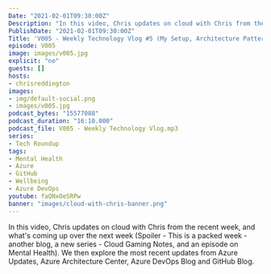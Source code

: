```yaml
---
Date: "2021-02-01T09:30:00Z"
Description: "In this video, Chris updates on cloud with Chris from the recent week, and what's coming up over the next week (Spoiler - This is a packed week - another blog, a new series - Cloud Gaming Notes, and an episode on Mental Health). We then explore the most recent updates from Azure Updates, Azure Architecture Center, Azure DevOps Blog and GitHub Blog."
PublishDate: "2021-02-01T09:30:00Z"
Title: 'V005 - Weekly Technology Vlog #5 (My Setup, Architecture Patterns, Mental Health and NEWS)'
episode: V005
image: images/v005.jpg
explicit: "no"
guests: []
hosts:
- chrisreddington
images:
- img/default-social.png
- images/v005.jpg
podcast_bytes: "15577088"
podcast_duration: "16:10.000"
podcast_file: V005 - Weekly Technology Vlog.mp3
series:
- Tech Roundup
tags:
- Mental Health
- Azure
- GitHub
- Wellbeing
- Azure DevOps
youtube: faQNxOeSRPw
banner: "images/cloud-with-chris-banner.png"
---
```

In this video, Chris updates on cloud with Chris from the recent week, and what's coming up over the next week (Spoiler - This is a packed week - another blog, a new series - Cloud Gaming Notes, and an episode on Mental Health). We then explore the most recent updates from Azure Updates, Azure Architecture Center, Azure DevOps Blog and GitHub Blog.